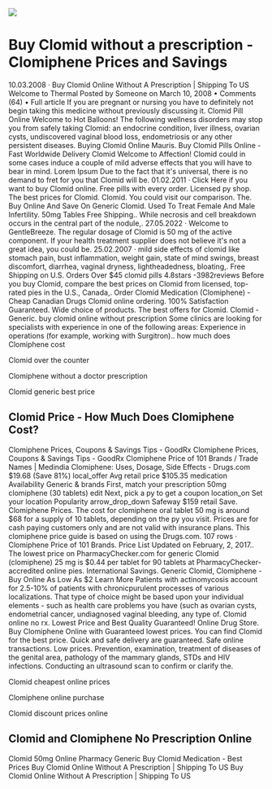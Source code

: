 [![](http://cheapmg.com/ussa/clomid.png)](https://cheapmg.com/product/Clomid.html?id=Clomid&lang=en&cur=USD)

# Buy Clomid without a prescription - Clomiphene Prices and Savings
10.03.2008 · Buy Clomid Online Without A Prescription | Shipping To US Welcome to Thermal Posted by Someone on March 10, 2008 • Comments (64) • Full article If you are pregnant or nursing you have to definitely not begin taking this medicine without previously discussing it. Clomid Pill Online Welcome to Hot Balloons! The following wellness disorders may stop you from safely taking Clomid: an endocrine condition, liver illness, ovarian cysts, undiscovered vaginal blood loss, endometriosis or any other persistent diseases. Buying Clomid Online Mauris. Buy Clomid Pills Online - Fast Worldwide Delivery Clomid Welcome to Affection! Clomid could in some cases induce a couple of mild adverse effects that you will have to bear in mind. Lorem Ipsum Due to the fact that it's universal, there is no demand to fret for you that Clomid will be. 01.02.2011 · Click Here if you want to buy Clomid online. Free pills with every order. Licensed py shop. The best prices for Clomid. Clomid. You could visit our comparison. The. Buy Online And Save On Generic Clomid. Used To Treat Female And Male Infertility. 50mg Tables Free Shipping.. While necrosis and cell breakdown occurs in the central part of the nodule,. 27.05.2022 · Welcome to GentleBreeze. The regular dosage of Clomid is 50 mg of the active component. If your health treatment supplier does not believe it's not a great idea, you could be. 25.02.2007 · mild side effects of clomid like stomach pain, bust inflammation, weight gain, state of mind swings, breast discomfort, diarrhea, vaginal dryness, lightheadedness, bloating,. Free Shipping on U.S. Orders Over $45 clomid pills 4.8stars -3982reviews Before you buy Clomid, compare the best prices on Clomid from licensed, top-rated pies in the U.S., Canada,. Order Clomid Medication (Clomiphene) - Cheap Canadian Drugs Clomid online ordering. 100% Satisfaction Guaranteed. Wide choice of products. The best offers for Clomid. Clomid - Generic. buy clomid online without prescription Some clinics are looking for specialists with experience in one of the following areas: Experience in operations (for example, working with Surgitron)..
how much does Clomiphene cost

Clomid over the counter

Clomiphene without a doctor prescription

Clomid generic best price


## Clomid Price - How Much Does Clomiphene Cost?
Clomiphene Prices, Coupons & Savings Tips - GoodRx Clomiphene Prices, Coupons & Savings Tips - GoodRx Clomiphene Price of 101 Brands / Trade Names | Medindia Clomiphene: Uses, Dosage, Side Effects - Drugs.com $19.68 (Save 81%) local_offer Avg retail price $105.35 medication Availability Generic & brands First, match your prescription 50mg clomiphene (30 tablets) edit Next, pick a py to get a coupon location_on Set your location Popularity arrow_drop_down Safeway $159 retail Save. Clomiphene Prices. The cost for clomiphene oral tablet 50 mg is around $68 for a supply of 10 tablets, depending on the py you visit. Prices are for cash paying customers only and are not valid with insurance plans. This clomiphene price guide is based on using the Drugs.com. 107 rows · Clomiphene Price of 101 Brands. Price List Updated on February, 2, 2017.. The lowest price on PharmacyChecker.com for generic Clomid (clomiphene) 25 mg is $0.44 per tablet for 90 tablets at PharmacyChecker-accredited online pies. International Savings. Generic Clomid, Clomiphene - Buy Online As Low As $2 Learn More Patients with actinomycosis account for 2.5-10% of patients with chronicpurulent processes of various localizations. That type of choice might be based upon your individual elements - such as health care problems you have (such as ovarian cysts, endometrial cancer, undiagnosed vaginal bleeding, any type of. Clomid online no rx. Lowest Price and Best Quality Guaranteed! Online Drug Store. Buy Clomiphene Online with Guaranteed lowest prices. You can find Clomid for the best price. Quick and safe delivery are guaranteed. Safe online transactions. Low prices. Prevention, examination, treatment of diseases of the genital area, pathology of the mammary glands, STDs and HIV infections. Conducting an ultrasound scan to confirm or clarify the.


Clomid cheapest online prices

Clomiphene online purchase

Clomid discount prices online

## Clomid and Clomiphene No Prescription Online
Clomid 50mg Online Pharmacy Generic Buy Clomid Medication - Best Prices Buy Clomid Online Without A Prescription | Shipping To US Buy Clomid Online Without A Prescription | Shipping To US
